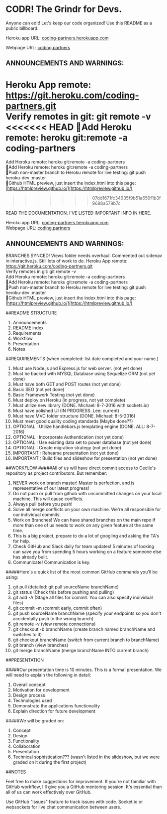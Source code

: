 # CODR! The Grindr for Devs.
Anyone can edit! Let's keep our code organized! Use this README as a public billboard.<br>

Heroku app URL: [coding-partners.herokuapp.com](http://coding-partners.herokuapp.com/home)<br>

Webpage URL: [coding.partners](https://www.coding.partners)<br>

## ANNOUNCEMENTS AND WARNINGS:
Heroku App remote: https://git.heroku.com/coding-partners.git<br>
Verify remotes in git:  git remote -v<br>
<<<<<<< HEAD
:information_desk_person:Add Heroku remote:  heroku git:remote -a coding-partners<br>
=======
Add Heroku remote:  heroku git:remote -a coding-partners<br>
:information_desk_person:Add Heroku remote:  heroku git:remote -a coding-partners<br>
:information_desk_person:Push non-master branch to Heroku remote for live testing: git push heroku-dev <your git branch name>:master<br>
:information_desk_person:Github HTML preview, just insert the index.html into this page: [https://htmlpreview.github.io/](https://htmlpreview.github.io/)<br>
>>>>>>> 07dd1671fc34935f9b51a659f1b3f9688a578b7c

READ THE DOCUMENTATION. I'VE LISTED IMPORTANT INFO IN HERE.

Heroku app URL: [coding-partners.herokuapp.com](http://coding-partners.herokuapp.com/home)<br>
Webpage URL: [coding.partners](https://www.coding.partners)<br>

## ANNOUNCEMENTS AND WARNINGS:
BRANCHES SYNCED! Views folder needs overhaul. Commented out sidenav in interactive.js. Still lots of work to do.
Heroku App remote: https://git.heroku.com/coding-partners.git<br>
Verify remotes in git:  git remote -v<br>
Add Heroku remote:  heroku git:remote -a coding-partners<br>
:information_desk_person:Add Heroku remote:  heroku git:remote -a coding-partners<br>
:information_desk_person:Push non-master branch to Heroku remote for live testing: git push heroku-dev <your git branch name>:master<br>
:information_desk_person:Github HTML preview, just insert the index.html into this page: [https://htmlpreview.github.io/](https://htmlpreview.github.io/)<br>


##README STRUCTURE
1. Announcements
2. README index
3. Requirements
4. Workflow
5. Presentation
6. Notes


##REQUIREMENTS (when completed: list date completed and your name.)
1. Must use Node.js and Express.js for web server. (not yet done)
2. Must be backed with MYSQL Database using Sequelize ORM (not yet done)
3. Must have both GET and POST routes (not yet done)
4. Basic SEO (not yet done)
5. Basic Framework Testing (not yet done)
6. Must deploy on Heroku (in progress, not yet complete)
7. Must utilize new library (DONE. Michael: 8-7-2016 with sockets.io)
8. Must have polished UI (IN PROGRESS. Lee: current)
9. Must have MVC folder structure (DONE. Michael: 8-5-2016)
10. Must meet good quality coding standards (Maybe done??)
11. OPTIONAL : Utilize handlebars.js templating engine (DONE. ALL: 8-7-2016)
12. OPTIONAL : Incorporate Authentication (not yet done)
13. OPTIONAL : Use existing data set to power database (not yet done)
14. OPTIONAL :  Create migration strategy (not yet done)
15. IMPORTANT : Rehearse presentation (not yet done)
16. IMPORTANT : Build files and slideshow for presentation (not yet done)

##WORKFLOW
#####All of us will have direct commit access to Cecile's repository as project contributors. But remember:
1. NEVER work on branch master! Master is perfection, and is representative of our latest progress!
2. Do not push or pull from github with uncommitted changes on your local machine. This will cause conflicts.
3. Always pull before you push!
4. Solve all merge conflicts on your own machine. We're all responsible for our individual commits.
5. Work on Branches! We can have shared branches on the main repo if more than one of us needs to work on any given feature at the same time.
6. This is a big project, prepare to do a lot of googling and asking the TA's for help.
7. Check GitHub and Slack daily for team updates! 5 minutes of looking can save you from spending 5 hours working on a feature someone else has already built.
8. Communicate! Communication is key.

#####Here's a quick list of the most common GitHub commands you'll be using:
1. git pull 	(detailed: git pull sourceName branchName)
2. git status 	(Check this before pushing and pulling)
3. git add -A 	(Stage all files for commit. You can also specify individual files)
4. git commit -m 	(commit early, commit often)
5. git push sourceName branchName (specify your endpoints so you don't accidentally push to the wrong branch)
6. git remote -v 	(view remote connections)
7. git checkout -b branchName 	(create branch named branchName and switches to it)
8. git checkout branchName 	(switch from current branch to branchName)
9. git branch 		(view branches)
10. git merge branchName 	(merge branchName INTO current branch)

##PRESENTATION

#####Our presentation time is 10 minutes. This is a formal presentation. We will need to explain the following in detail:
1. Overall concept
2. Motivation for development
3. Design process
4. Technologies used
5. Demonstrate the applications functionality
6. Explain direction for future development

#####We will be graded on:
1. Concept
2. Design
3. Functionality
4. Collaboration
5. Presentation
6. Technical sophistication??? (wasn't listed in the slideshow, but we were graded on it during the first project)

##NOTES

Feel free to make suggestions for improvement.
If you're not familiar with GitHub workflow, I'll give you a GitHub mentoring session. It's essential than all of us can work effectively over GitHub.

Use GitHub "Issues" feature to track issues with code.
Socket.io or websockets for live chat communication between users.
